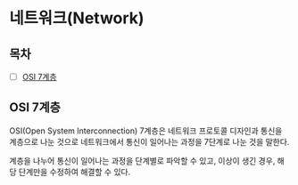 # 네트워크(Network)

## 목차

- [ ] [OSI 7계층](#osi-7계층)

## OSI 7계층

OSI(Open System Interconnection) 7계층은 네트워크 프로토콜 디자인과 통신을 계층으로 나눈 것으로 네트워크에서 통신이 일어나는 과정을 7단계로 나눈 것을 말한다.

계층을 나누어 통신이 일어나는 과정을 단계별로 파악할 수 있고, 이상이 생긴 경우, 해당 단계만을 수정하여 해결할 수 있다.


